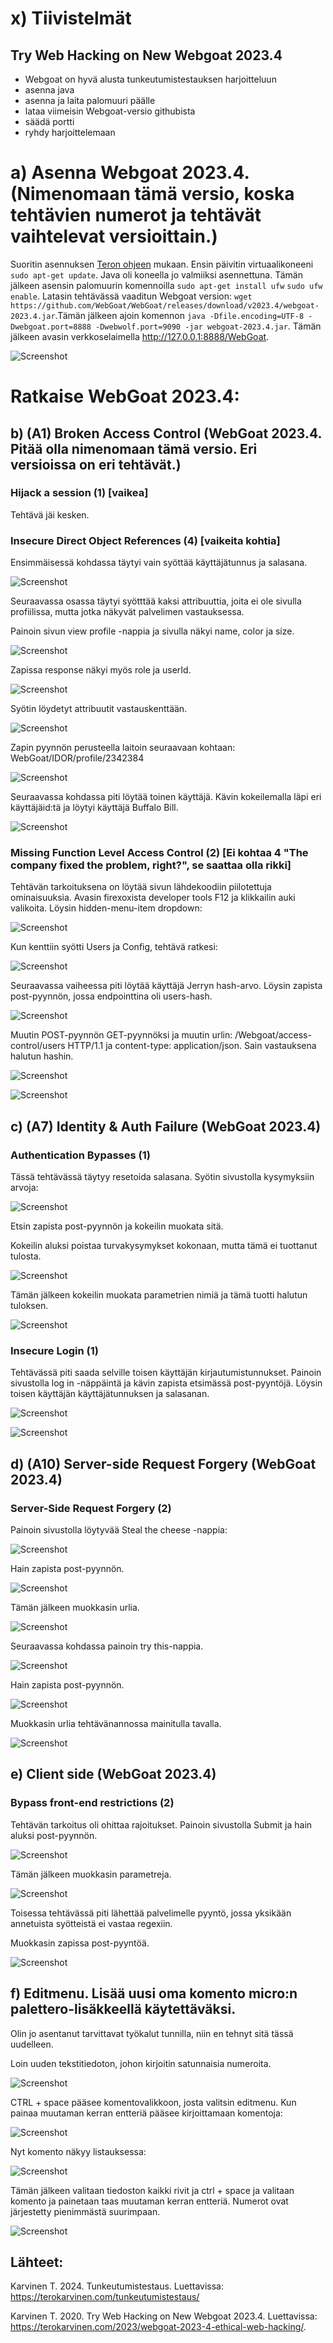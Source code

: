 # x) Tiivistelmät

## Try Web Hacking on New Webgoat 2023.4

- Webgoat on hyvä alusta tunkeutumistestauksen harjoitteluun
- asenna java
- asenna ja laita palomuuri päälle
- lataa viimeisin Webgoat-versio githubista
- säädä portti
- ryhdy harjoittelemaan

# a) Asenna Webgoat 2023.4. (Nimenomaan tämä versio, koska tehtävien numerot ja tehtävät vaihtelevat versioittain.)

Suoritin asennuksen [Teron ohjeen](https://terokarvinen.com/2023/webgoat-2023-4-ethical-web-hacking/) mukaan. Ensin päivitin virtuaalikoneeni `sudo apt-get update`. Java oli koneella jo valmiiksi asennettuna. Tämän jälkeen asensin palomuurin komennoilla `sudo apt-get install ufw` `sudo ufw enable`. Latasin tehtävässä vaaditun Webgoat version: `wget https://github.com/WebGoat/WebGoat/releases/download/v2023.4/webgoat-2023.4.jar`.Tämän jälkeen ajoin komennon `java -Dfile.encoding=UTF-8 -Dwebgoat.port=8888 -Dwebwolf.port=9090 -jar webgoat-2023.4.jar`. Tämän jälkeen avasin verkkoselaimella http://127.0.0.1:8888/WebGoat.

![Screenshot](https://github.com/user-attachments/assets/dc396085-bedb-4ee4-82f2-762e6d7173aa)


# Ratkaise WebGoat 2023.4:
## b) (A1) Broken Access Control (WebGoat 2023.4. Pitää olla nimenomaan tämä versio. Eri versioissa on eri tehtävät.)

### Hijack a session (1) [vaikea]

Tehtävä jäi kesken.

### Insecure Direct Object References (4) [vaikeita kohtia]

Ensimmäisessä kohdassa täytyi vain syöttää käyttäjätunnus ja salasana.

![Screenshot](https://github.com/user-attachments/assets/a32a8cf4-0e65-4a53-b8ac-f0f21e1580ef)

Seuraavassa osassa täytyi syötttää kaksi attribuuttia, joita ei ole sivulla profiilissa, mutta jotka näkyvät palvelimen vastauksessa. 

Painoin sivun view profile -nappia ja sivulla näkyi name, color ja size. 

![Screenshot ](https://github.com/user-attachments/assets/a54692b0-6787-45cf-b8cc-19ac7bb086ba)


Zapissa response näkyi myös role ja userId. 

![Screenshot](https://github.com/user-attachments/assets/4638ec86-c7b1-4c22-8ff9-d207a80d42bc)

Syötin löydetyt attribuutit vastauskenttään.

![Screenshot](https://github.com/user-attachments/assets/4b8fbdca-33ab-4ef6-9e20-2c095bcc14ed)

Zapin pyynnön perusteella laitoin seuraavaan kohtaan: WebGoat/IDOR/profile/2342384

![Screenshot](https://github.com/user-attachments/assets/92d6a54d-7026-4e82-af78-5c88b0d7050e)

Seuraavassa kohdassa piti löytää toinen käyttäjä. Kävin kokeilemalla läpi eri käyttäjäid:tä ja löytyi käyttäjä Buffalo Bill. 

![Screenshot](https://github.com/user-attachments/assets/e4d89d5e-3e57-44cc-9bc3-ca76f569d9ec)


### Missing Function Level Access Control (2) [Ei kohtaa 4 "The company fixed the problem, right?", se saattaa olla rikki]

Tehtävän tarkoituksena on löytää sivun lähdekoodiin piilotettuja ominaisuuksia. Avasin firexoxista developer tools F12 ja klikkailin auki valikoita. Löysin hidden-menu-item dropdown:

![Screenshot](https://github.com/user-attachments/assets/ed319f29-1395-4004-8ceb-6e343c6ac447)

Kun kenttiin syötti Users ja Config, tehtävä ratkesi:

![Screenshot](https://github.com/user-attachments/assets/34a09aac-e8f7-4394-a91a-b096b87b7008)

Seuraavassa vaiheessa piti löytää käyttäjä Jerryn hash-arvo. Löysin zapista post-pyynnön, jossa endpointtina oli users-hash. 

![Screenshot](https://github.com/user-attachments/assets/bd06a1ba-603c-437a-bc75-72b58422d82b)

Muutin POST-pyynnön GET-pyynnöksi ja muutin urlin: /Webgoat/access-control/users HTTP/1.1 ja content-type: application/json. Sain vastauksena halutun hashin.

![Screenshot](https://github.com/user-attachments/assets/0f62b298-1bc6-4f7c-943f-67099aa766b7)

![Screenshot](https://github.com/user-attachments/assets/55989912-a7b6-43ed-a703-8d2ca5be83d1)


## c) (A7) Identity & Auth Failure (WebGoat 2023.4)

### Authentication Bypasses (1)

Tässä tehtävässä täytyy resetoida salasana. Syötin sivustolla kysymyksiin arvoja:

![Screenshot](https://github.com/user-attachments/assets/8d7e8792-d1ad-4dda-a426-278a0ef8add2)

Etsin zapista post-pyynnön ja kokeilin muokata sitä. 

Kokeilin aluksi poistaa turvakysymykset kokonaan, mutta tämä ei tuottanut tulosta. 

![Screenshot](https://github.com/user-attachments/assets/39cdd881-5542-488f-8362-d299d6bb1ea9)

Tämän jälkeen kokeilin muokata parametrien nimiä ja tämä tuotti halutun tuloksen.

![Screenshot](https://github.com/user-attachments/assets/fc204775-73a8-498b-9bc1-2915c29ec2cb)



### Insecure Login (1)

Tehtävässä piti saada selville toisen käyttäjän kirjautumistunnukset. Painoin sivustolla log in -näppäintä ja kävin zapista etsimässä post-pyyntöjä. Löysin toisen käyttäjän käyttäjätunnuksen ja salasanan.

![Screenshot](https://github.com/user-attachments/assets/2c74ffc9-960b-44d3-9315-cb6bf4321b26)

![Screenshot](https://github.com/user-attachments/assets/9ddac82e-1010-4da0-8950-95eb31413adc)


## d) (A10) Server-side Request Forgery (WebGoat 2023.4)
### Server-Side Request Forgery (2)

Painoin sivustolla löytyvää Steal the cheese -nappia:

![Screenshot](https://github.com/user-attachments/assets/00f2250e-3d3d-4f43-8a18-87858eea3c39)

Hain zapista post-pyynnön.

![Screenshot](https://github.com/user-attachments/assets/5c92b2c7-db99-4514-aa11-b2be4a22c054)

Tämän jälkeen muokkasin urlia. 

![Screenshot](https://github.com/user-attachments/assets/492203c5-b9fb-4834-a08c-2f4956b4e537)

Seuraavassa kohdassa painoin try this-nappia.

![Screenshot](https://github.com/user-attachments/assets/49e7977a-e2a8-4a23-a169-d974778ebdff)

Hain zapista post-pyynnön.

![Screenshot](https://github.com/user-attachments/assets/66bc7121-2c73-4bec-a92c-f1ba7acfb5c6)

Muokkasin urlia tehtävänannossa mainitulla tavalla.

![Screenshot](https://github.com/user-attachments/assets/0b89aff7-ca20-4e33-91ab-72c3e6913fb2)


## e) Client side (WebGoat 2023.4)
### Bypass front-end restrictions (2)

Tehtävän tarkoitus oli ohittaa rajoitukset. Painoin sivustolla Submit ja hain aluksi post-pyynnön.


![Screenshot](https://github.com/user-attachments/assets/4a31451a-162d-4fd4-8438-3d5240ae5b3a)

Tämän jälkeen muokkasin parametreja.

![Screenshot](https://github.com/user-attachments/assets/2471ab48-bc22-4e35-bb8d-b9d6c9060c6f)

Toisessa tehtävässä piti lähettää palvelimelle pyyntö, jossa yksikään annetuista syötteistä ei vastaa regexiin. 

Muokkasin zapissa post-pyyntöä. 

![Screenshot](https://github.com/user-attachments/assets/074365ef-0d2f-40da-a2c5-fc8cf2b0363e)


## f) Editmenu. Lisää uusi oma komento micro:n palettero-lisäkkeellä käytettäväksi.

Olin jo asentanut tarvittavat työkalut tunnilla, niin en tehnyt sitä tässä uudelleen. 

Loin uuden tekstitiedoton, johon kirjoitin satunnaisia numeroita. 

![Screenshot](https://github.com/user-attachments/assets/ab9a7a23-2770-4e2f-aca1-50a64895414e)

CTRL + space pääsee komentovalikkoon, josta valitsin editmenu. Kun painaa muutaman kerran entteriä pääsee kirjoittamaan komentoja:

![Screenshot](https://github.com/user-attachments/assets/669200a5-6aaf-4c1d-b16d-5ad618317b86)

Nyt komento näkyy listauksessa:

![Screenshot](https://github.com/user-attachments/assets/552988c2-c6b0-4bca-80c2-bf5436b97078)

Tämän jälkeen valitaan tiedoston kaikki rivit ja ctrl + space ja valitaan komento ja painetaan taas muutaman kerran entteriä. Numerot ovat järjestetty pienimmästä suurimpaan.

![Screenshot](https://github.com/user-attachments/assets/19a36d82-1105-41f7-a1dd-c0f88a4fac9a)


## Lähteet:

Karvinen T. 2024. Tunkeutumistestaus. Luettavissa: https://terokarvinen.com/tunkeutumistestaus/

Karvinen T. 2020. Try Web Hacking on New Webgoat 2023.4. Luettavissa: https://terokarvinen.com/2023/webgoat-2023-4-ethical-web-hacking/. 
